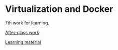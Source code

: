 # Virtualization and Docker  

7th work for learning. 

[After-class work](docker入门作业.md)

[Learning  material](docker基础课件.md)

